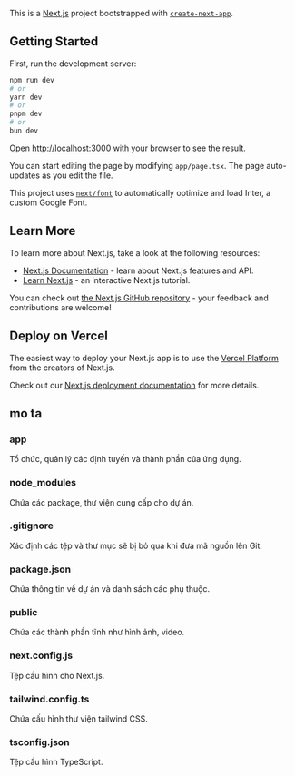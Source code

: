 This is a [Next.js](https://nextjs.org/) project bootstrapped with [`create-next-app`](https://github.com/vercel/next.js/tree/canary/packages/create-next-app).

## Getting Started

First, run the development server:

```bash
npm run dev
# or
yarn dev
# or
pnpm dev
# or
bun dev
```

Open [http://localhost:3000](http://localhost:3000) with your browser to see the result.

You can start editing the page by modifying `app/page.tsx`. The page auto-updates as you edit the file.

This project uses [`next/font`](https://nextjs.org/docs/basic-features/font-optimization) to automatically optimize and load Inter, a custom Google Font.

## Learn More

To learn more about Next.js, take a look at the following resources:

- [Next.js Documentation](https://nextjs.org/docs) - learn about Next.js features and API.
- [Learn Next.js](https://nextjs.org/learn) - an interactive Next.js tutorial.

You can check out [the Next.js GitHub repository](https://github.com/vercel/next.js/) - your feedback and contributions are welcome!

## Deploy on Vercel

The easiest way to deploy your Next.js app is to use the [Vercel Platform](https://vercel.com/new?utm_medium=default-template&filter=next.js&utm_source=create-next-app&utm_campaign=create-next-app-readme) from the creators of Next.js.

Check out our [Next.js deployment documentation](https://nextjs.org/docs/deployment) for more details.

## mo ta

### app

Tổ chức, quản lý các định tuyến và thành phần của ứng dụng.

### node_modules

Chứa các package, thư viện cung cấp cho dự án.

### .gitignore

Xác định các tệp và thư mục sẽ bị bỏ qua khi đưa mã nguồn lên Git.

### package.json

Chứa thông tin về dự án và danh sách các phụ thuộc.

### public

Chứa các thành phần tĩnh như hình ảnh, video.

### next.config.js

Tệp cấu hình cho Next.js.

### tailwind.config.ts

Chứa cấu hình thư viện tailwind CSS.

### tsconfig.json

Tệp cấu hình TypeScript.




